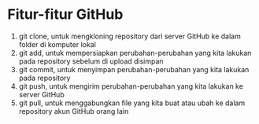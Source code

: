 # Fitur-fitur GitHub
1. git clone, untuk mengkloning repository dari server GitHub ke dalam folder di komputer lokal
2. git add, untuk mempersiapkan perubahan-perubahan yang kita lakukan pada repository sebelum di upload disimpan
3. git commit, untuk menyimpan perubahan-perubahan yang kita lakukan pada repository
4. git push, untuk mengirim perubahan-perubahan yang kita lakukan ke server GitHub
5. git pull, untuk menggabungkan file yang kita buat atau ubah ke dalam repository akun GitHub orang lain